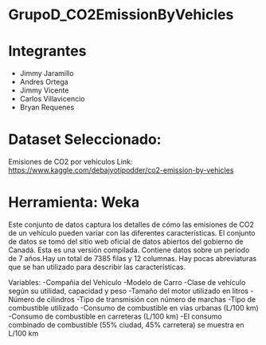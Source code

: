 # GrupoD_CO2EmissionByVehicles
# Integrantes
- Jimmy Jaramillo
- Andres Ortega
- Jimmy Vicente
- Carlos Villavicencio
- Bryan Requenes

# Dataset Seleccionado:
Emisiones de CO2 por vehículos
Link: https://www.kaggle.com/debajyotipodder/co2-emission-by-vehicles

# Herramienta: Weka

Este conjunto de datos captura los detalles de cómo las emisiones de CO2 de un vehículo pueden variar con las diferentes características. El conjunto de datos se tomó del sitio web oficial de datos abiertos del gobierno de Canadá. Esta es una versión compilada. Contiene datos sobre un período de 7 años.Hay un total de 7385 filas y 12 columnas. Hay pocas abreviaturas que se han utilizado para describir las características.

Variables:
-Compañia del Vehiculo 
-Modelo de Carro
-Clase de vehículo según su utilidad, capacidad y peso
-Tamaño del motor utilizado en litros
-Número de cilindros
-Tipo de transmisión con número de marchas
-Tipo de combustible utilizado
-Consumo de combustible en vías urbanas (L/100 km)
-Consumo de combustible en carreteras (L/100 km)
-El consumo combinado de combustible (55% ciudad, 45% carretera) se muestra en L/100 km
